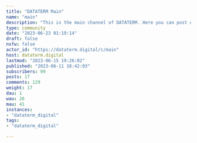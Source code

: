 ```yaml
---
title: "DATATERM Main" 
name: "main"
description: "This is the main channel of DATATERM. Here you can post off-topic content if you want. "
type: community
date: "2023-06-23 01:19:14"
draft: false
nsfw: false
actor_id: "https://dataterm.digital/c/main"
host: dataterm.digital
lastmod: "2023-06-15 19:26:02"
published: "2023-06-11 18:42:03"
subscribers: 99
posts: 17
comments: 129
weight: 17
dau: 1
wau: 26
mau: 41
instances:
- "dataterm_digital"
tags: 
- "dataterm_digital"

---
```


